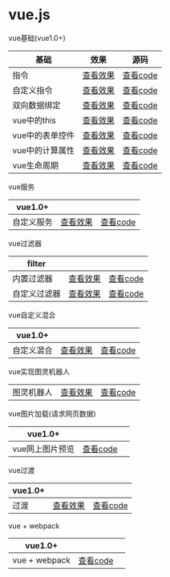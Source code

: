 # vue.js

vue基础(vue1.0+)

| 基础 | 效果 | 源码 |
| --------- | --------- | --------- |
| 指令 |[查看效果](https://e-greehe.github.io/vue.js/基础/指令.html)|[查看code](https://github.com/E-GreeHe/vue.js/blob/gh-pages/基础/指令.html)|
| 自定义指令 |[查看效果](https://e-greehe.github.io/vue.js/指令服务过滤器/自定义指令.html)|[查看code](https://github.com/E-GreeHe/vue.js/blob/gh-pages/指令服务过滤器/自定义指令.html)|
|双向数据绑定|[查看效果](https://e-greehe.github.io/vue.js/基础/双向数据绑定.html)|[查看code](https://github.com/E-GreeHe/vue.js/blob/gh-pages/基础/双向数据绑定.html)|
|vue中的this|[查看效果](https://e-greehe.github.io/vue.js/基础/vue中的this.html)|[查看code](https://github.com/E-GreeHe/vue.js/blob/gh-pages/基础/vue中的this.html)|
|vue中的表单控件|[查看效果](https://e-greehe.github.io/vue.js/基础/表单控件.html)|[查看code](https://github.com/E-GreeHe/vue.js/blob/gh-pages/基础/表单控件.html)|
|vue中的计算属性|[查看效果](https://e-greehe.github.io/vue.js/基础/计算属性.html)|[查看code](https://github.com/E-GreeHe/vue.js/blob/gh-pages/基础/计算属性.html)|
|vue生命周期|[查看效果](https://e-greehe.github.io/vue.js/基础/vue生命周期.html)|[查看code](https://github.com/E-GreeHe/vue.js/blob/gh-pages/基础/vue生命周期.html)|


vue服务

| vue1.0+  |  |  |
| --------- | --------- | --------- |
| 自定义服务 |[查看效果](https://e-greehe.github.io/vue.js/指令服务过滤器/自定义服务.html)|[查看code](https://github.com/E-GreeHe/vue.js/blob/gh-pages/指令服务过滤器/自定义服务.html)|

vue过滤器

| filter |  |  |
| --------- | --------- | --------- |
| 内置过滤器 |[查看效果](https://e-greehe.github.io/vue.js/指令服务过滤器/过滤器.html)|[查看code](https://github.com/E-GreeHe/vue.js/blob/gh-pages/指令服务过滤器/过滤器.html)|
| 自定义过滤器 |[查看效果](https://e-greehe.github.io/vue.js/指令服务过滤器/自定义过滤器.html)|[查看code](https://github.com/E-GreeHe/vue.js/blob/gh-pages/指令服务过滤器/自定义过滤器.html)|

vue自定义混合

| vue1.0+  |  |  |
| --------- | --------- | --------- |
| 自定义混合 |[查看效果](https://e-greehe.github.io/vue.js/指令服务过滤器/自定义混合.html)|[查看code](https://github.com/E-GreeHe/vue.js/blob/gh-pages/指令服务过滤器/自定义混合.html)|

vue实现图灵机器人

|  |  |  |
| --------- | --------- | --------- |
| 图灵机器人 |[查看效果](https://e-greehe.github.io/vue.js/指令服务过滤器/图灵机器人.html)|[查看code](https://github.com/E-GreeHe/vue.js/blob/gh-pages/指令服务过滤器/图灵机器人.html)|

vue图片加载(请求网页数据)

| vue1.0+ |  |  |
| --------- | --------- | --------- |
| vue网上图片预览 |[查看code](https://github.com/E-GreeHe/vue.js/blob/gh-pages/template/预览图片.html)|

vue过渡

| vue1.0+ |  |  |
| --------- | --------- | --------- |
| 过渡 |[查看效果](https://e-greehe.github.io/vue.js/template/过度.html)|[查看code](https://github.com/E-GreeHe/vue.js/blob/gh-pages/template/过度.html)|

vue + webpack

| vue1.0+  |  |  |
| --------- | --------- | --------- |
| vue + webpack |[查看code](https://github.com/E-GreeHe/vue.js/blob/gh-pages/webpack/public/index.html)|
